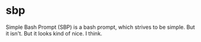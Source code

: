 # sbp
Simple Bash Prompt (SBP) is a bash prompt, which strives to be simple. But it isn't. But it looks kind of nice. I think. 
